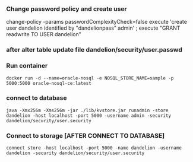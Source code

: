 ### Change password policy and create user ###
change-policy -params passwordComplexityCheck=false
execute 'create user dandelion identified by "dandelionpass" admin' ; 
execute "GRANT readwrite TO USER dandelion"

### after alter table update file dandelion/security/user.passwd ###

### Run container ### 
```
docker run -d --name=oracle-nosql -e NOSQL_STORE_NAME=sample -p 5000:5000 oracle-nosql-ce:latest 
```

### connect to database ### 
```
java -Xmx256m -Xms256m -jar ./lib/kvstore.jar runadmin -store dandelion -host localhost -port 5000 -username admin -security dandelion/security/user.security
```

### Connect to storage [AFTER CONNECT TO DATABASE] ###
```
connect store -host localhost -port 5000 -name dandelion -username dandelion -security dandelion/security/user.security
```
